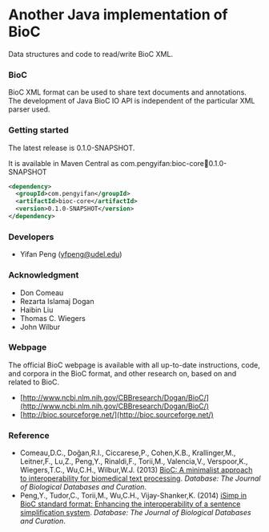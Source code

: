 # Another Java implementation of BioC

Data structures and code to read/write BioC XML.

### BioC

BioC XML format can be used to share text documents and annotations.
The development of Java BioC IO API is independent of the particular XML parser used.

### Getting started

The latest release is 0.1.0-SNAPSHOT.

It is available in Maven Central as com.pengyifan:bioc-core:jar:0.1.0-SNAPSHOT

```XML
<dependency>
  <groupId>com.pengyifan</groupId>
  <artifactId>bioc-core</artifactId>
  <version>0.1.0-SNAPSHOT</version>
</dependency>
```

### Developers

* Yifan Peng (yfpeng@udel.edu)

### Acknowledgment

* Don Comeau
* Rezarta Islamaj Dogan
* Haibin Liu 
* Thomas C. Wiegers
* John Wilbur

### Webpage

The official BioC webpage is available with all up-to-date instructions, code, and corpora in the BioC format, and other research on, based on and related to BioC. 

* [http://www.ncbi.nlm.nih.gov/CBBresearch/Dogan/BioC/](http://www.ncbi.nlm.nih.gov/CBBresearch/Dogan/BioC/)
* [http://bioc.sourceforge.net/](http://bioc.sourceforge.net/)

### Reference

* Comeau,D.C., Doğan,R.I., Ciccarese,P., Cohen,K.B., Krallinger,M., Leitner,F., Lu,Z., Peng,Y., Rinaldi,F., Torii,M., Valencia,V., Verspoor,K., Wiegers,T.C., Wu,C.H., Wilbur,W.J. (2013) [BioC: A minimalist approach to interoperability for biomedical text processing](http://database.oxfordjournals.org/content/2013/bat064.abstract). *Database: The Journal of Biological Databases and Curation*.
* Peng,Y., Tudor,C., Torii,M., Wu,C.H., Vijay-Shanker,K. (2014) [iSimp in BioC standard format: Enhancing the interoperability of a sentence simplification system](http://database.oxfordjournals.org/content/2014/bau038). *Database: The Journal of Biological Databases and Curation*.
